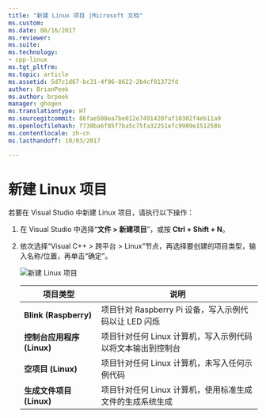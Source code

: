 ```yaml
---
title: "新建 Linux 项目 |Microsoft 文档"
ms.custom: 
ms.date: 08/16/2017
ms.reviewer: 
ms.suite: 
ms.technology:
- cpp-linux
ms.tgt_pltfrm: 
ms.topic: article
ms.assetid: 5d7c1d67-bc31-4f96-8622-2b4cf91372fd
author: BrianPeek
ms.author: brpeek
manager: ghogen
ms.translationtype: HT
ms.sourcegitcommit: 86fae508ea7be012e7491420faf10302f4eb11a9
ms.openlocfilehash: f738ba6f85f7ba5c75fa32251efc9989e151258b
ms.contentlocale: zh-cn
ms.lasthandoff: 10/03/2017

---
```


# <a name="create-a-new-linux-project"></a>新建 Linux 项目

若要在 Visual Studio 中新建 Linux 项目，请执行以下操作：

1. 在 Visual Studio 中选择“**文件 > 新建项目**”，或按 **Ctrl + Shift + N**。
1. 依次选择“Visual C++ > 跨平台 > Linux”节点，再选择要创建的项目类型，输入名称/位置，再单击“确定”。

   ![新建 Linux 项目](media/newproject.png)

   | 项目类型 | 说明
   | ------------ | ---
   | **Blink (Raspberry)**           | 项目针对 Raspberry Pi 设备，写入示例代码以让 LED 闪烁
   | **控制台应用程序 (Linux)** | 项目针对任何 Linux 计算机，写入示例代码以将文本输出到控制台
   | **空项目 (Linux)**       | 项目针对任何 Linux 计算机，未写入任何示例代码
   | **生成文件项目 (Linux)**    | 项目针对任何 Linux 计算机，使用标准生成文件的生成系统生成


